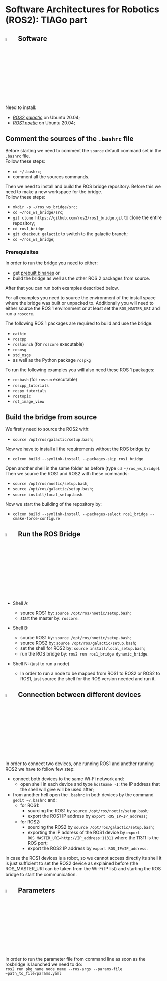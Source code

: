 # Software Architectures for Robotics (ROS2): TIAGo part

## <img src="https://user-images.githubusercontent.com/62358773/177950955-29f674e4-edee-4e5a-a7bc-fd5b10494816.png" width="5%" height="5%">&nbsp;&nbsp;&nbsp;Software
Need to install:
* [_ROS2 galactic_](https://docs.ros.org/en/galactic/index.html) on Ubuntu 20.04;
* [_ROS1 noetic_](http://wiki.ros.org/noetic/Installation/Ubuntu) on Ubuntu 20.04;

## Comment the sources of the `.bashrc` file
Before starting we need to comment the `source` default command set in the `.bashrc` file. </br>
Follow these steps:
* `cd ~/.bashrc`;
* comment all the sources commands.

Then we need to install and build the ROS bridge repository. Before this we need to make a new workspace for the bridge. </br>
Follow these steps:
* `mkdir -p ~/ros_ws_bridge/src`;
* `cd ~/ros_ws_bridge/src`;
* `git clone https://github.com/ros2/ros1_bridge.git` to clone the entire repository;
* `cd ros1_bridge`
* `git checkout galactic` to switch to the galactic branch;
* `cd ~/ros_ws_bridge`;

### Prerequisites

In order to run the bridge you need to either:

* get [prebuilt binaries](https://github.com/ros2/ros2/releases) or
* build the bridge as well as the other ROS 2 packages from source.

After that you can run both examples described below.

For all examples you need to source the environment of the install space where the bridge was built or unpacked to.
Additionally you will need to either source the ROS 1 environment or at least set the `ROS_MASTER_URI` and run a `roscore`.

The following ROS 1 packages are required to build and use the bridge:
* `catkin`
* `roscpp`
* `roslaunch` (for `roscore` executable)
* `rosmsg`
* `std_msgs`
* as well as the Python package `rospkg`

To run the following examples you will also need these ROS 1 packages:
* `rosbash` (for `rosrun` executable)
* `roscpp_tutorials`
* `rospy_tutorials`
* `rostopic`
* `rqt_image_view`

## Build the bridge from source
We firstly need to source the ROS2 with:
* `source /opt/ros/galactic/setup.bash`;

Now we have to install all the requirements without the ROS bridge by </br>
* `colcon build --symlink-install --packages-skip ros1_bridge`

Open another shell in the same folder as before (type `cd ~/ros_ws_bridge`). </br>
Then we source the ROS1 and ROS2 with these commands:
* `source /opt/ros/noetic/setup.bash`;
* `source /opt/ros/galactic/setup.bash`;
* `source install/local_setup.bash`.

Now we start the building of the repository by: </br>
* `colcon build --symlink-install --packages-select ros1_bridge --cmake-force-configure`

## <img src="https://user-images.githubusercontent.com/62358773/175919787-96dfd662-af73-4ab6-a6ad-e7049ff1336e.png" width="5%" height="5%">&nbsp;&nbsp;&nbsp;Run the ROS Bridge
* Shell A:
  * source ROS1 by: `source /opt/ros/noetic/setup.bash`;
  * start the master by: `roscore`.

* Shell B:
  * source ROS1 by: `source /opt/ros/noetic/setup.bash`;
  * source ROS2 by: `source /opt/ros/galactic/setup.bash`;
  * set the shell for ROS2 by: `source install/local_setup.bash`;
  * run the ROS bridge by: `ros2 run ros1_bridge dynamic_bridge`.

* Shell N: (just to run a node)
  * In order to run a node to be mapped from ROS1 to ROS2 or ROS2 to ROS1, just source the shell for the ROS version needed and run it.

## <img src="https://user-images.githubusercontent.com/62358773/179344919-f519fcd2-39b7-4b9e-b4d9-59d10090821d.png" width="5%" height="5%">&nbsp;&nbsp;&nbsp;Connection between different devices
In order to connect two devices, one running ROS1 and another running ROS2 we have to follow few step:
* connect both devices to the same Wi-Fi network and:
  * open shell in each device and type `hostname -I`; the IP address that the shell will give will be used after;
* from another hell open the `.bashrc` in both devices by the command `gedit ~/.bashrc` and:
  * for ROS1:
    * sourcing the ROS1 by `source /opt/ros/noetic/setup.bash`;
    * export the ROS1 IP address by `export ROS_IP=IP_address`;
  * for ROS2:
    * sourcing the ROS2 by `source /opt/ros/galactic/setup.bash`;
    * exporting the IP address of the ROS1 device by `export ROS_MASTER_URI=http://IP_address:11311` where the 11311 is the ROS port;
    * export the ROS2 IP address by `export ROS_IP=IP_address`.

In case the ROS1 devices is a robot, so we cannot access directly its shell it is just sufficient to set the ROS2 device as explained before (the ROS_MASTER_URI can be taken from the Wi-Fi IP list) and starting the ROS bridge to start the communication.

## <img src="https://user-images.githubusercontent.com/62358773/179535296-ef4fc86d-8400-48d4-ac70-43f5a7643801.png" width="5%" height="5%">&nbsp;&nbsp;&nbsp;Parameters

In order to run the parameter file from command line as soon as the rosbridge is launched we need to do: </br>
`ros2 run pkg_name node_name --ros-args --params-file ~path_to_file/params.yaml`

